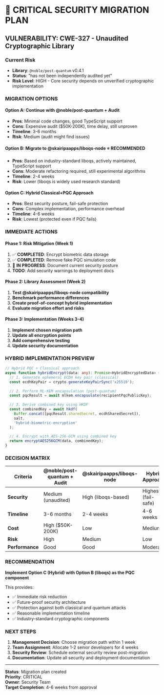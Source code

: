 # 🚨 CRITICAL SECURITY MIGRATION PLAN

## **VULNERABILITY**: CWE-327 - Unaudited Cryptographic Library

### **Current Risk**
- **Library**: `@noble/post-quantum` v0.4.1
- **Status**: "has not been independently audited yet"
- **Risk Level**: HIGH - Core security depends on unverified cryptographic implementation

### **MIGRATION OPTIONS**

#### **Option A: Continue with @noble/post-quantum + Audit**
- **Pros**: Minimal code changes, good TypeScript support
- **Cons**: Expensive audit ($50K-200K), time delay, still unproven
- **Timeline**: 3-6 months
- **Risk**: Medium (audit might find issues)

#### **Option B: Migrate to @skairipaapps/liboqs-node** ⭐ RECOMMENDED
- **Pros**: Based on industry-standard liboqs, actively maintained, TypeScript support
- **Cons**: Moderate refactoring required, still experimental algorithms
- **Timeline**: 2-4 weeks
- **Risk**: Lower (liboqs is widely used research standard)

#### **Option C: Hybrid Classical+PQC Approach**
- **Pros**: Best security posture, fail-safe protection
- **Cons**: Complex implementation, performance overhead
- **Timeline**: 4-6 weeks
- **Risk**: Lowest (protected even if PQC fails)

### **IMMEDIATE ACTIONS**

#### **Phase 1: Risk Mitigation (Week 1)**
1. ✅ **COMPLETED**: Encrypt biometric data storage
2. ✅ **COMPLETED**: Remove fake PQC simulation code  
3. 🔄 **IN PROGRESS**: Document current security posture
4. **TODO**: Add security warnings to deployment docs

#### **Phase 2: Library Assessment (Week 2)**
1. **Test @skairipaapps/liboqs-node compatibility**
2. **Benchmark performance differences**
3. **Create proof-of-concept hybrid implementation**
4. **Evaluate migration effort and risks**

#### **Phase 3: Implementation (Weeks 3-4)**
1. **Implement chosen migration path**
2. **Update all encryption points**
3. **Add comprehensive testing**
4. **Update security documentation**

### **HYBRID IMPLEMENTATION PREVIEW**

```typescript
// Hybrid PQC + Classical approach
async function hybridEncrypt(data: any): Promise<HybridEncryptedData> {
  // 1. Generate ephemeral ECDH key pair (classical)
  const ecdhKeyPair = crypto.generateKeyPairSync('x25519');
  
  // 2. Perform ML-KEM encapsulation (post-quantum)
  const pqcResult = await mlkem.encapsulate(recipientPqcPublicKey);
  
  // 3. Derive combined key using HKDF
  const combinedKey = await hkdf(
    Buffer.concat([pqcResult.sharedSecret, ecdhSharedSecret]),
    salt,
    'hybrid-biometric-encryption'
  );
  
  // 4. Encrypt with AES-256-GCM using combined key
  return encryptAES256GCM(data, combinedKey);
}
```

### **DECISION MATRIX**

| Criteria | @noble/post-quantum + Audit | @skairipaapps/liboqs-node | Hybrid Approach |
|----------|----------------------------|---------------------------|-----------------|
| **Security** | Medium (unaudited) | High (liboqs-based) | Highest (fail-safe) |
| **Timeline** | 3-6 months | 2-4 weeks | 4-6 weeks |
| **Cost** | High ($50K-200K) | Low | Medium |
| **Risk** | High | Medium | Low |
| **Performance** | Good | Good | Moderate |

### **RECOMMENDATION**

**Implement Option C (Hybrid) with Option B (liboqs) as the PQC component**

This provides:
- ✅ Immediate risk reduction
- ✅ Future-proof security architecture  
- ✅ Protection against both classical and quantum attacks
- ✅ Reasonable implementation timeline
- ✅ Industry-standard cryptographic components

### **NEXT STEPS**

1. **Management Decision**: Choose migration path within 1 week
2. **Team Assignment**: Allocate 1-2 senior developers for 4 weeks
3. **Security Review**: Schedule external security review post-migration
4. **Documentation**: Update all security and deployment documentation

---

**Status**: Migration plan created  
**Priority**: CRITICAL  
**Owner**: Security Team  
**Target Completion**: 4-6 weeks from approval